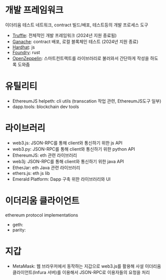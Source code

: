 # 개발 프레임워크
이더리움 테스트 네트워크, contract 빌드/배포, 테스트등의 개발 프로세스 도구
- [Truffle](https://github.com/trufflesuite/truffle): 전체적인 개발 프레임워크 (2024년 지원 종료됨)
- [Ganache](https://github.com/trufflesuite/ganache): contract 배포, 로컬 블록체인 테스트 (2024년 지원 종료)
- [Hardhat](https://github.com/NomicFoundation/hardhat): js
- [Foundry](https://github.com/foundry-rs/foundry): rust
- [OpenZeppelin](https://github.com/OpenZeppelin/openzeppelin-contracts): 스마트컨트랙트를 라이브러리로 불러와서 간단하게 작성을 하도록 도와줌

# 유틸리티
- EthereumJS helpeth: cli utils (transcation 작업 관련, EthereumJS도구 일부)
- dapp.tools: blockchain dev tools 


# 라이브러리
- web3.js: JSON-RPC를 통해 client와 통신하기 위한 js API
- web3.py: JSON-RPC를 통해 client와 통신하기 위한 python API
- EthereumJS: eth 관련 라이브러리
- web3j: JSON-RPC를 통해 client와 통신하기 위한 java API
- EtherJar: eth Java 관련 라이브러리
- ethers.js: eth js lib
- Emerald Platform: Dapp 구축 위한 라이브러리와 UI


# 이더리움 클라이언트
ethereum protocol implementations
- geth: 
- parity: 


# 지갑
- MetaMask: 웹 브라우저에서 동작하는 지갑으로 web3.js를 활용해 사설 이더리움 클라이언트(Infura 서버)를 이용해서 JSON-RPC로 이용자들의 요청을 처리